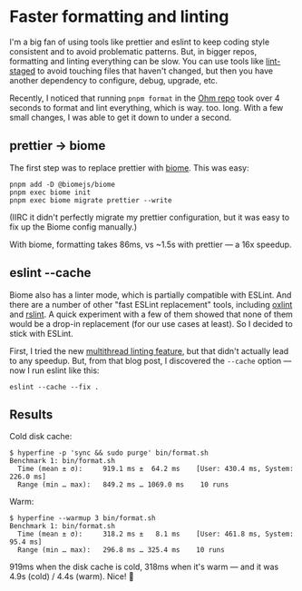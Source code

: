 # Faster formatting and linting

I'm a big fan of using tools like prettier and eslint to keep coding style consistent and to avoid problematic patterns. But, in bigger repos, formatting and linting everything can be slow. You can use tools like [lint-staged][] to avoid touching files that haven't changed, but then you have another dependency to configure, debug, upgrade, etc.

[lint-staged]: https://www.npmjs.com/package/lint-staged

Recently, I noticed that running `pnpm format` in the [Ohm repo](https://github.com/ohmjs/ohm) took over 4 seconds to format and lint everything, which is way. too. long. With a few small changes, I was able to get it down to under a second.

## prettier -> biome

The first step was to replace prettier with [biome](https://biomejs.dev). This was easy:

```
pnpm add -D @biomejs/biome
pnpm exec biome init
pnpm exec biome migrate prettier --write
```

(IIRC it didn't perfectly migrate my prettier configuration, but it was easy to fix up the Biome config manually.)

With biome, formatting takes 86ms, vs ~1.5s with prettier — a 16x speedup.

## eslint --cache

Biome also has a linter mode, which is partially compatible with ESLint. And there are a number of other "fast ESLint replacement" tools, including [oxlint](https://oxc.rs/docs/guide/usage/linter.html) and [rslint](https://rslint.rs). A quick experiment with a few of them showed that none of them would be a drop-in replacement (for our use cases at least). So I decided to stick with ESLint.

First, I tried the new [multithread linting feature](https://eslint.org/blog/2025/08/multithread-linting/), but that didn't actually lead to any speedup. But, from that blog post, I discovered the `--cache` option — now I run eslint like this:

```
eslint --cache --fix .
```

## Results

Cold disk cache:

```
$ hyperfine -p 'sync && sudo purge' bin/format.sh
Benchmark 1: bin/format.sh
  Time (mean ± σ):     919.1 ms ±  64.2 ms    [User: 430.4 ms, System: 226.0 ms]
  Range (min … max):   849.2 ms … 1069.0 ms    10 runs
```

Warm:

```
$ hyperfine --warmup 3 bin/format.sh
Benchmark 1: bin/format.sh
  Time (mean ± σ):     318.2 ms ±   8.1 ms    [User: 461.8 ms, System: 95.4 ms]
  Range (min … max):   296.8 ms … 325.4 ms    10 runs
```

919ms when the disk cache is cold, 318ms when it's warm — and it was 4.9s (cold) / 4.4s (warm). Nice! 🙌
